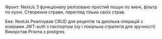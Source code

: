 Фронт: NextJs
З функціоналу релізовано простий пошук по імені, фільтр по кухні.
Створення страви, перегляд тільки своїх страв.

Бек: NestJs
Реалізував CRUD для рецептів та декілька операцій з юзерами
JWT-auth з паспортом (ну і локальна стратегія для зручності)
Викорстав Prisma з postgres

